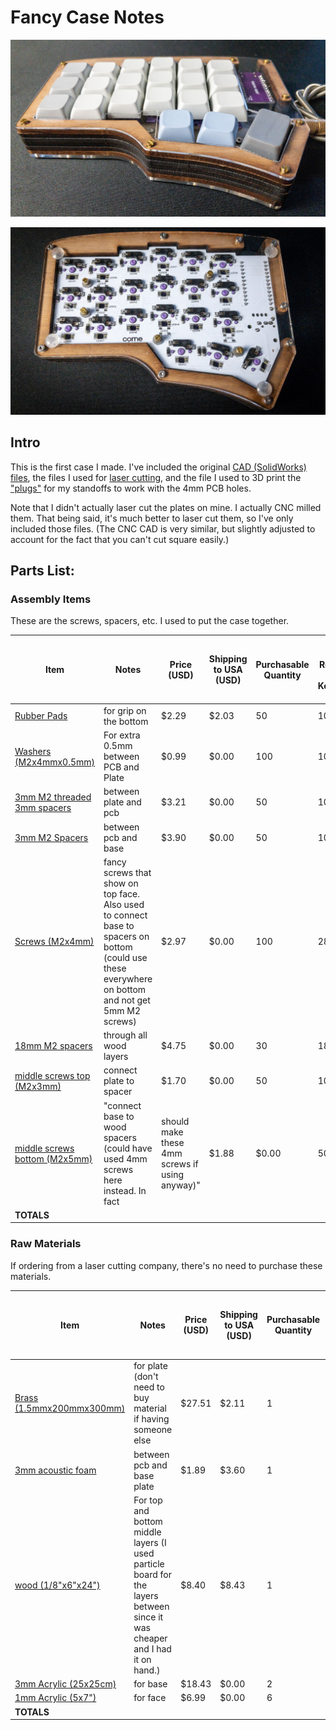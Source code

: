 # Fancy Case Notes

![layers](../images/case_layers.jpg)

![back](../images/back.jpg)

## Intro

This is the first case I made. I've included the original [CAD (SolidWorks) files](CAD_files/), the files I used for [laser cutting](laser_cutter_files/), and the file I used to 3D print the ["plugs"](3Dprint_files/plug.STL) for my standoffs to work with the 4mm PCB holes.

Note that I didn't actually laser cut the plates on mine. I actually CNC milled them.  That being said, it's much better to laser cut them, so I've only included those files. (The CNC CAD is very similar, but slightly adjusted to account for the fact that you can't cut square easily.)


## Parts List:

### Assembly Items

These are the screws, spacers, etc. I used to put the case together.

|Item|Notes|Price (USD)|Shipping to USA (USD)|Purchasable Quantity|Units Required for 1 Keyboard|How many more keyboards can be made|Price Each|Price per Keyboard|Ordered|TOTAL NEEDED TO SPEND:|
|---|---|---|---|---|---|---|---|---|---|---|
|[Rubber Pads](https://www.aliexpress.com/item/4000266239818.html)|for grip on the bottom|$2.29|$2.03|50|10|4.0|$0.09|$0.86|50|$4.32|
|[Washers (M2x4mmx0.5mm)](https://www.aliexpress.com/item/1005003631594043.html)|For extra 0.5mm between PCB and Plate|$0.99|$0.00|100|10|9.0|$0.01|$0.10|100|$0.99|
|[3mm M2 threaded 3mm spacers](https://www.aliexpress.com/item/1005003346233271.html)|between plate and pcb|$3.21|$0.00|50|10|4.0|$0.06|$0.64|50|$3.21|
|[3mm M2 Spacers](https://www.aliexpress.com/item/1005003223706742.html)|between pcb and base|$3.90|$0.00|50|10|4.0|$0.08|$0.78|50|$3.90|
|[Screws (M2x4mm)](https://www.aliexpress.com/item/4000225587487.html)|fancy screws that show on top face. Also used to connect base to spacers on bottom (could use these everywhere on bottom and not get 5mm M2 screws)|$2.97|$0.00|100|28|2.6|$0.03|$0.83|100|$2.97|
|[18mm M2 spacers](https://www.aliexpress.com/item/1005002913946631.html)|through all wood layers|$4.75|$0.00|30|18|0.7|$0.16|$2.85|30|$4.75|
|[middle screws top (M2x3mm)](https://www.aliexpress.com/item/1005003411992910.html)|connect plate to spacer|$1.70|$0.00|50|10|4.0|$0.03|$0.34|50|$1.70|
|[middle screws bottom (M2x5mm)](https://www.aliexpress.com/item/1005003411992910.html)|"connect base to wood spacers (could have used 4mm screws here instead. In fact| should make these 4mm screws if using anyway)"|$1.88|$0.00|50|18|1.8|$0.04|$0.68|50|$1.88|
|**TOTALS**||||||||**$7.08**||**$23.72**|

### Raw Materials

If ordering from a laser cutting company, there's no need to purchase these materials.

|Item|Notes|Price (USD)|Shipping to USA (USD)|Purchasable Quantity|Units Required for 1 Keyboard|How many more keyboards can be made|Price Each|Price per Keyboard|Ordered|TOTAL NEEDED TO SPEND:|
|---|---|---|---|---|---|---|---|---|---|---|
|[Brass (1.5mmx200mmx300mm)](https://www.aliexpress.com/item/1005002295553163.html)|for plate (don't need to buy material if having someone else|$27.51|$2.11|1|0.5|1.0|$29.62|$14.81|1|$29.62|
|[3mm acoustic foam](https://www.aliexpress.com/item/32938741689.html)|between pcb and base plate|$1.89|$3.60|1|1|1.0|$5.49|$5.49|2|$5.49|
|[wood (1/8"x6"x24")](https://ocoochhardwoods.com/scroll-saw-lumber/walnut/#walnut)|For top and bottom middle layers (I used particle board for the layers between since it was cheaper and I had it on hand.)|$8.40|$8.43|1|0.5|1.0|$16.83|$8.42|1|$16.83|
|[3mm Acrylic (25x25cm)](https://www.aliexpress.com/item/4000270915715.html)|for base|$18.43|$0.00|2|1|1.0|$9.22|$9.22|2|$18.43|
|[1mm Acrylic (5x7")](https://www.amazon.com/dp/B09KXZCPWR?psc=1&ref=ppx_yo2_dt_b_product_details)|for face|$6.99|$0.00|6|2|24.0|$1.17|$2.33|50|$6.99|
|**TOTALS**||||||||**$40.26**||**$77.36**|